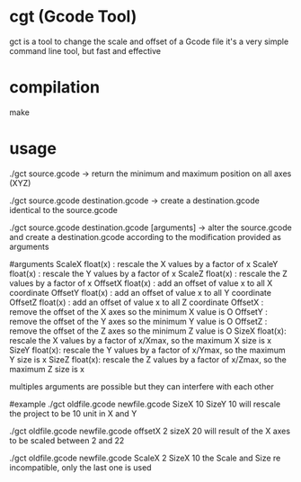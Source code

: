 ﻿# cgt (Gcode Tool)
gct is a tool to change the scale and offset of a Gcode file
it's a very simple command line tool, but fast and effective

# compilation
make

# usage
./gct source.gcode 
-> return the minimum and maximum position on all axes (XYZ)

./gct source.gcode destination.gcode
-> create a destination.gcode identical to the source.gcode

./gct source.gcode destination.gcode [arguments]
-> alter the source.gcode and create a destination.gcode according to the modification provided as arguments

#arguments 
ScaleX float(x) : rescale the X values by a factor of x
ScaleY float(x) : rescale the Y values by a factor of x
ScaleZ float(x) : rescale the Z values by a factor of x
OffsetX float(x) : add an offset of value x to all X coordinate
OffsetY float(x) : add an offset of value x to all Y coordinate
OffsetZ float(x) : add an offset of value x to all Z coordinate
OffsetX : remove the offset of the X axes so the minimum X value is O
OffsetY : remove the offset of the Y axes so the minimum Y value is O
OffsetZ : remove the offset of the Z axes so the minimum Z value is O
SizeX float(x): rescale the X values by a factor of x/Xmax, so the maximum X size is x
SizeY float(x): rescale the Y values by a factor of x/Ymax, so the maximum Y size is x
SizeZ float(x): rescale the Z values by a factor of x/Zmax, so the maximum Z size is x  

multiples arguments are possible but they can interfere with each other     

#example
./gct oldfile.gcode newfile.gcode SizeX 10 SizeY 10
	will rescale the project to be 10 unit in X and Y

./gct oldfile.gcode newfile.gcode offsetX 2 sizeX 20
	will result of the X axes to be scaled between 2 and 22

./gct oldfile.gcode newfile.gcode ScaleX 2 SizeX 10
	the Scale and Size re incompatible, only the last one is used
